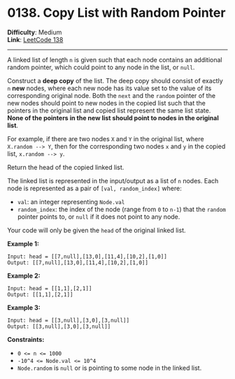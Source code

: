 # 0138. Copy List with Random Pointer

**Difficulty**: Medium  
**Link**: [LeetCode 138](https://leetcode.com/problems/copy-list-with-random-pointer/)

---

A linked list of length `n` is given such that each node contains an additional random pointer, which could point to any node in the list, or `null`.

Construct a **deep copy** of the list. The deep copy should consist of exactly `n` **new** nodes, where each new node has its value set to the value of its corresponding original node. Both the `next` and the `random` pointer of the new nodes should point to new nodes in the copied list such that the pointers in the original list and copied list represent the same list state. **None of the pointers in the new list should point to nodes in the original list**.

For example, if there are two nodes `X` and `Y` in the original list, where `X.random --> Y`, then for the corresponding two nodes `x` and `y` in the copied list, `x.random --> y`.

Return the head of the copied linked list.

The linked list is represented in the input/output as a list of `n` nodes. Each node is represented as a pair of `[val, random_index]` where:

* `val`: an integer representing `Node.val`
* `random_index`: the index of the node (range from `0` to `n-1`) that the `random` pointer points to, or `null` if it does not point to any node.

Your code will only be given the `head` of the original linked list.

**Example 1:**

    Input: head = [[7,null],[13,0],[11,4],[10,2],[1,0]]
    Output: [[7,null],[13,0],[11,4],[10,2],[1,0]]

**Example 2:**

    Input: head = [[1,1],[2,1]]
    Output: [[1,1],[2,1]]

**Example 3:**

    Input: head = [[3,null],[3,0],[3,null]]
    Output: [[3,null],[3,0],[3,null]]

**Constraints:**

* `0 <= n <= 1000`
* `-10^4 <= Node.val <= 10^4`
* `Node.random` is `null` or is pointing to some node in the linked list.
